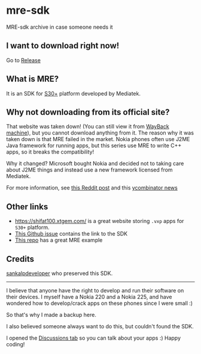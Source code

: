 # mre-sdk
MRE-sdk archive in case someone needs it

## I want to download right now!
Go to [Release](https://github.com/raspiduino/mre-sdk/releases)

## What is MRE?
It is an SDK for [S30+](https://en.wikipedia.org/wiki/Series_30%2B) platform developed by Mediatek.

## Why not downloading from its official site?
That website was taken down! (You can still view it from [WayBack machine](https://archive.org/web)), but you cannot download anything from it.
The reason why it was taken down is that MRE failed in the market. Nokia phones often use J2ME Java framework for running apps, but this series use MRE to write C++ apps, so it breaks the compatibility!

Why it changed? Microsoft bought Nokia and decided not to taking care about J2ME things and instead use a new framework licensed from Mediatek.

For more information, see [this Reddit post](https://www.reddit.com/r/Nokia/comments/3s2g5g/more_info_about_s30mediatek_mre/) and this [ycombinator news](https://news.ycombinator.com/item?id=14288221)

## Other links
- https://shifat100.xtgem.com/ is a great website storing `.vxp` apps for `S30+` platform.
- [This Github issue](https://github.com/UstadMobile/ustadmobile-mre/issues/2) contains the link to the SDK
- [This repo](https://github.com/UstadMobile/ustadmobile-mre/) has a great MRE example

## Credits
[sankalpdeveloper](https://github.com/sankalpdeveloper) who preserved this SDK.

<hr>
I believe that anyone have the right to develop and run their software on their devices. I myself have a Nokia 220 and a Nokia 225, and have wondered how to develop/crack apps on these phones since I were small :)

So that's why I made a backup here.

I also believed someone always want to do this, but couldn't found the SDK.

I opened the [Discussions tab](https://github.com/raspiduino/mre-sdk/discussions) so you can talk about your apps :)
Happy coding!
